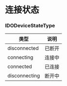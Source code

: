 # 连接状态

### IDODeviceStateType

| 类型                     | 说明                                                         |
| ------------------------ | ------------------------------------------------------------ |
| disconnected             | 已断开                                                       |
| connecting               | 连接中                                                       |
| connected                | 已连接                                                       |
| disconnecting            | 断开中                                                       |